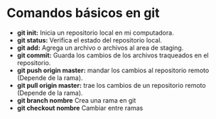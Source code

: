 # Comandos básicos en git

- **git init:** Inicia un repositorio local en mi computadora.
- **git status:** Verifica el estado del repositorio local.
- **git add:** Agrega un archivo o archivos al area de staging.
- **git commit:** Guarda los cambios de los archivos traqueados en el repositorio.
- **git push origin master:** mandar los cambios al repositorio remoto (Depende de la rama).
- **git pull origin master:** trae los cambios de un repositorio remoto (Depende de la rama).
- **git branch nombre** Crea una rama en git
- **git checkout nombre** Cambiar entre ramas
